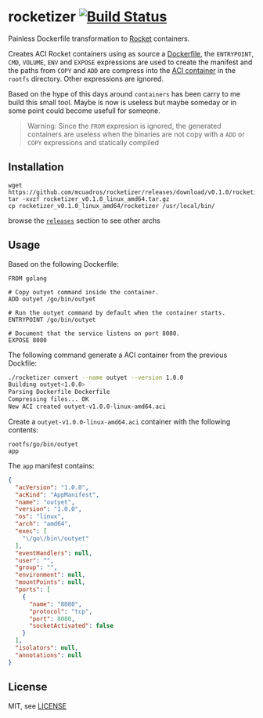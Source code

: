 rocketizer [![Build Status](https://travis-ci.org/mcuadros/rocketizer.png?branch=master)](https://travis-ci.org/mcuadros/rocketizer)
==============================

Painless Dockerfile transformation to [Rocket](https://github.com/coreos/rocket) containers.

Creates ACI Rocket containers using as source a [Dockerfile](https://docs.docker.com/reference/builder/), the `ENTRYPOINT`, `CMD`, `VOLUME`, `ENV` and `EXPOSE` expressions are used to create the manifest and the paths from `COPY` and `ADD` are compress into the [ACI container](https://github.com/coreos/rocket/tree/master/app-container) in the `rootfs` directory. Other expressions are ignored.

Based on the hype of this days around `containers` has been carry to me build this small tool. Maybe is now is useless but maybe someday or in some point could become usefull for someone.

> Warning: Since the `FROM` expresion is ignored, the generated containers are useless when the binaries are not copy with a `ADD` or `COPY` expressions and statically  compiled


Installation
------------

```
wget https://github.com/mcuadros/rocketizer/releases/download/v0.1.0/rocketizer_v0.1.0_linux_amd64.tar.gz
tar -xvzf rocketizer_v0.1.0_linux_amd64.tar.gz
cp rocketizer_v0.1.0_linux_amd64/rocketizer /usr/local/bin/
```

browse the [`releases`](https://github.com/mcuadros/rocketizer/releases) section to see other archs


Usage
-----

Based on the following Dockerfile:

```docker
FROM golang

# Copy outyet command inside the container.
ADD outyet /go/bin/outyet

# Run the outyet command by default when the container starts.
ENTRYPOINT /go/bin/outyet

# Document that the service listens on port 8080.
EXPOSE 8080
```

The following command generate a ACI container from the previous Dockfile:

```sh
./rocketizer convert --name outyet --version 1.0.0
Building outyet<1.0.0>
Parsing Dockerfile Dockerfile
Compressing files... OK
New ACI created outyet-v1.0.0-linux-amd64.aci
```

Create a `outyet-v1.0.0-linux-amd64.aci` container with the following contents:
```
rootfs/go/bin/outyet
app
```

The `app` manifest contains:

```json
{
  "acVersion": "1.0.0",
  "acKind": "AppManifest",
  "name": "outyet",
  "version": "1.0.0",
  "os": "linux",
  "arch": "amd64",
  "exec": [
    "\/go\/bin\/outyet"
  ],
  "eventHandlers": null,
  "user": "",
  "group": "",
  "environment": null,
  "mountPoints": null,
  "ports": [
    {
      "name": "8080",
      "protocol": "tcp",
      "port": 8080,
      "socketActivated": false
    }
  ],
  "isolators": null,
  "annotations": null
}
```

License
-------

MIT, see [LICENSE](LICENSE)
